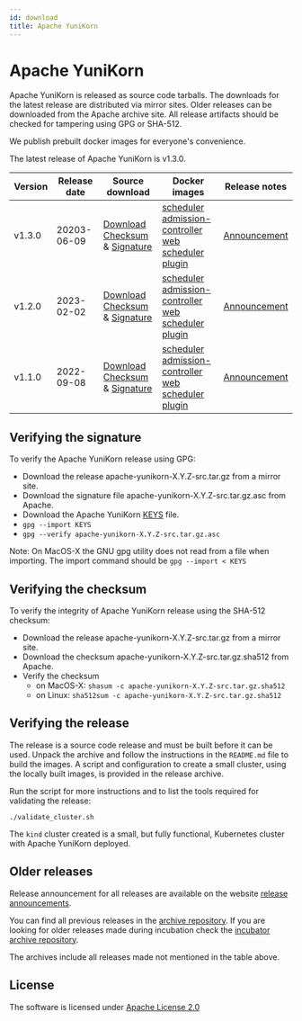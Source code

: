 ```yaml
---
id: download
title: Apache YuniKorn
---
```


<!--
Licensed to the Apache Software Foundation (ASF) under one
or more contributor license agreements.  See the NOTICE file
distributed with this work for additional information
regarding copyright ownership.  The ASF licenses this file
to you under the Apache License, Version 2.0 (the
"License"); you may not use this file except in compliance
with the License.  You may obtain a copy of the License at

  http://www.apache.org/licenses/LICENSE-2.0

Unless required by applicable law or agreed to in writing,
software distributed under the License is distributed on an
"AS IS" BASIS, WITHOUT WARRANTIES OR CONDITIONS OF ANY
KIND, either express or implied.  See the License for the
specific language governing permissions and limitations
under the License.
-->

# Apache YuniKorn

Apache YuniKorn is released as source code tarballs.
The downloads for the latest release are distributed via mirror sites.
Older releases can be downloaded from the Apache archive site.
All release artifacts should be checked for tampering using GPG or SHA-512.

We publish prebuilt docker images for everyone's convenience.

The latest release of Apache YuniKorn is v1.3.0.

| Version | Release date | Source download                                                                                                                                                                                                                                                                                         | Docker images                                                                                                                                                                                                                                                                                                                                                                                                                                                                                                                                                                                                                                                                                                                       | Release notes                           |
| ------- | ------------ | ------------------------------------------------------------------------------------------------------------------------------------------------------------------------------------------------------------------------------------------------------------------------------------------------------- | ----------------------------------------------------------------------------------------------------------------------------------------------------------------------------------------------------------------------------------------------------------------------------------------------------------------------------------------------------------------------------------------------------------------------------------------------------------------------------------------------------------------------------------------------------------------------------------------------------------------------------------------------------------------------------------------------------------------------------------- | --------------------------------------- |
| v1.3.0  | 20203-06-09  | [Download](https://downloads.apache.org/yunikorn/1.3.0/apache-yunikorn-1.3.0-src.tar.gz)<br/>[Checksum](https://downloads.apache.org/yunikorn/1.3.0/apache-yunikorn-1.3.0-src.tar.gz.sha512) & [Signature](https://archive.apache.org/dist/yunikorn/1.3.0/apache-yunikorn-1.3.0-src.tar.gz.asc)         | [scheduler](https://hub.docker.com/layers/apache/yunikorn/scheduler-1.3.0/images/sha256-cbf05725ca0fa89bda70547c6c00ac955d3aa2456a278b195973c4d7eddd516f?context=explore)<br/>[admission-controller](https://hub.docker.com/layers/apache/yunikorn/admission-1.3.0/images/sha256-6f3d18867eb39e6c60279c3ee7f2ef65ba243a1451deb0cca9ccac941a785b2f?context=explore) <br/>[web](https://hub.docker.com/layers/apache/yunikorn/web-1.3.0/images/sha256-2d585beca081080671a56664492951b17e9f9463e7d30fd759ce65a4052c32e9?context=explore) <br/> [scheduler plugin](https://hub.docker.com/layers/apache/yunikorn/scheduler-plugin-1.3.0/images/sha256-67795e0071df286e3a8b089ed3613f516accddd319d97eeb4029412e7dce04db?context=explore) | [Announcement](/release-announce/1.3.0) |
| v1.2.0  | 2023-02-02   | [Download](https://archive.apache.org/dist/yunikorn/1.2.0/apache-yunikorn-1.2.0-src.tar.gz) <br />[Checksum](https://archive.apache.org/dist/yunikorn/1.2.0/apache-yunikorn-1.2.0-src.tar.gz.sha512) & [Signature](https://archive.apache.org/dist/yunikorn/1.2.0/apache-yunikorn-1.2.0-src.tar.gz.asc) | [scheduler](https://hub.docker.com/layers/apache/yunikorn/scheduler-1.2.0/images/sha256-c3b1a7b2cfec3f3560415519278cc4d94748f0f60ee80dfaf23fcc22dbb8b8e5) <br />[admission-controller](https://hub.docker.com/layers/apache/yunikorn/admission-1.2.0/images/sha256-7f18fcd080640974ae586d30eda009daf0ad93fa22ada66b0a337ac3fb46b7ac) <br />[web](https://hub.docker.com/layers/apache/yunikorn/web-1.2.0/images/sha256-706a2895461623f20d4102f0132d66dade9c15edf5cad40065506a4d70c32576) <br />[scheduler plugin](https://hub.docker.com/layers/apache/yunikorn/scheduler-plugin-1.2.0/images/sha256-d946495946b89d03f7a8f786702d4b350a93f74d52e50bebb6b2bbdcb8e911a4?context=explore)                                              | [Announcement](/release-announce/1.2.0) |
| v1.1.0  | 2022-09-08   | [Download](https://archive.apache.org/dist/yunikorn/1.1.0/apache-yunikorn-1.1.0-src.tar.gz) <br />[Checksum](https://archive.apache.org/dist/yunikorn/1.1.0/apache-yunikorn-1.1.0-src.tar.gz.sha512) & [Signature](https://archive.apache.org/dist/yunikorn/1.1.0/apache-yunikorn-1.1.0-src.tar.gz.asc) | [scheduler](https://hub.docker.com/layers/apache/yunikorn/scheduler-1.1.0/images/sha256-5a45cede355b4c1d0016ba81b317e12a7608ac5de4779892f8c7fa53adf5d739) <br />[admission-controller](https://hub.docker.com/layers/apache/yunikorn/admission-1.1.0/images/sha256-4389c126f252671e55bdac16e1bcfe7f83ef4ea7c3e83d333c81508920da825c) <br />[web](https://hub.docker.com/layers/apache/yunikorn/web-1.1.0/images/sha256-3f3075161283d8a78f4849f8163104d7db3e7bd3a467163729fb401421ac670f) <br />[scheduler plugin](https://hub.docker.com/layers/apache/yunikorn/scheduler-plugin-1.1.0/images/sha256-b182ec4d08c590cd179b811fe68dffa2d58dccc9b8568f108ad35af0ed62a4c1?context=explore)                                              | [Announcement](/release-announce/1.1.0) |

## Verifying the signature

To verify the Apache YuniKorn release using GPG:

- Download the release apache-yunikorn-X.Y.Z-src.tar.gz from a mirror site.
- Download the signature file apache-yunikorn-X.Y.Z-src.tar.gz.asc from Apache.
- Download the Apache YuniKorn [KEYS](https://downloads.apache.org/yunikorn/KEYS) file.
- `gpg --import KEYS`
- `gpg --verify apache-yunikorn-X.Y.Z-src.tar.gz.asc`

Note: On MacOS-X the GNU gpg utility does not read from a file when importing.
The import command should be `gpg --import < KEYS`   

## Verifying the checksum

To verify the integrity of Apache YuniKorn release using the SHA-512 checksum:

- Download the release apache-yunikorn-X.Y.Z-src.tar.gz from a mirror site.
- Download the checksum apache-yunikorn-X.Y.Z-src.tar.gz.sha512 from Apache.
- Verify the checksum
  - on MacOS-X: `shasum -c apache-yunikorn-X.Y.Z-src.tar.gz.sha512`
  - on Linux: `sha512sum -c apache-yunikorn-X.Y.Z-src.tar.gz.sha512`

## Verifying the release

The release is a source code release and must be built before it can be used.
Unpack the archive and follow the instructions in the `README.md` file to build the images.
A script and configuration to create a small cluster, using the locally built images, is provided in the release archive.

Run the script for more instructions and to list the tools required for validating the release:  
```shell
./validate_cluster.sh
```
The `kind` cluster created is a small, but fully functional, Kubernetes cluster with Apache YuniKorn deployed. 

## Older releases

Release announcement for all releases are available on the website [release announcements](/release-announce/).

You can find all previous releases in the [archive repository](https://archive.apache.org/dist/yunikorn/).
If you are looking for older releases made during incubation check the [incubator archive repository](https://archive.apache.org/dist/incubator/yunikorn/).

The archives include all releases made not mentioned in the table above.

## License

The software is licensed under [Apache License 2.0](https://www.apache.org/licenses/LICENSE-2.0)
